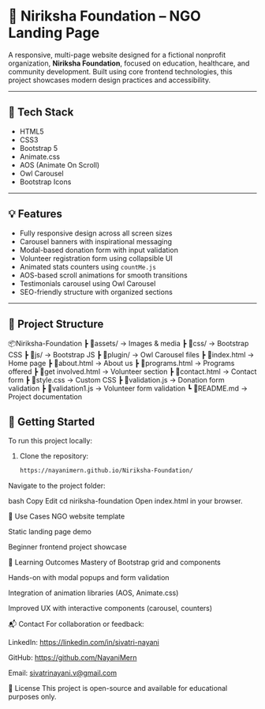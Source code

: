 # 🌟 Niriksha Foundation – NGO Landing Page

A responsive, multi-page website designed for a fictional nonprofit organization, **Niriksha Foundation**, focused on education, healthcare, and community development. Built using core frontend technologies, this project showcases modern design practices and accessibility.

---

## 🔧 Tech Stack
- HTML5
- CSS3
- Bootstrap 5
- Animate.css
- AOS (Animate On Scroll)
- Owl Carousel
- Bootstrap Icons

---

## 💡 Features
- Fully responsive design across all screen sizes
- Carousel banners with inspirational messaging
- Modal-based donation form with input validation
- Volunteer registration form using collapsible UI
- Animated stats counters using `countMe.js`
- AOS-based scroll animations for smooth transitions
- Testimonials carousel using Owl Carousel
- SEO-friendly structure with organized sections

---

## 📁 Project Structure
📦Niriksha-Foundation
┣ 📂assets/ → Images & media
┣ 📂css/ → Bootstrap CSS
┣ 📂js/ → Bootstrap JS
┣ 📂plugin/ → Owl Carousel files
┣ 📜index.html → Home page
┣ 📜about.html → About us
┣ 📜programs.html → Programs offered
┣ 📜get involved.html → Volunteer section
┣ 📜contact.html → Contact form
┣ 📜style.css → Custom CSS
┣ 📜validation.js → Donation form validation
┣ 📜validation1.js → Volunteer form validation
┗ 📜README.md → Project documentation



## 🚀 Getting Started

To run this project locally:

1. Clone the repository:
   ```bash
   https://nayanimern.github.io/Niriksha-Foundation/
Navigate to the project folder:

bash
Copy
Edit
cd niriksha-foundation
Open index.html in your browser.

📌 Use Cases
NGO website template

Static landing page demo

Beginner frontend project showcase

🧠 Learning Outcomes
Mastery of Bootstrap grid and components

Hands-on with modal popups and form validation

Integration of animation libraries (AOS, Animate.css)

Improved UX with interactive components (carousel, counters)

📬 Contact
For collaboration or feedback:

LinkedIn: https://linkedin.com/in/sivatri-nayani

GitHub: https://github.com/NayaniMern

Email: sivatrinayani.v@gmail.com

📜 License
This project is open-source and available for educational purposes only.
